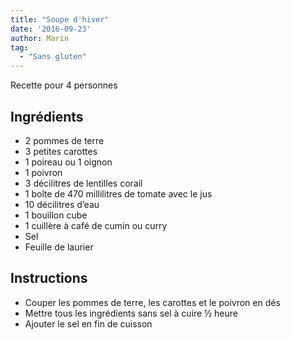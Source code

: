 ```yaml
---
title: "Soupe d'hiver"
date: '2016-09-23'
author: Marin
tag: 
  - "Sans gluten"
---
```

Recette pour 4 personnes

## Ingrédients
- 2 pommes de terre
- 3 petites carottes
- 1 poireau ou 1 oignon
- 1 poivron
- 3 décilitres de lentilles corail
- 1 boîte de 470 millilitres de tomate avec le jus
- 10 décilitres d’eau
- 1 bouillon cube
- 1 cuillère à café de cumin ou curry
- Sel
- Feuille de laurier

## Instructions
- Couper les pommes de terre, les carottes et le poivron en dés
- Mettre tous les ingrédients sans sel à cuire ½ heure
- Ajouter le sel en fin de cuisson

